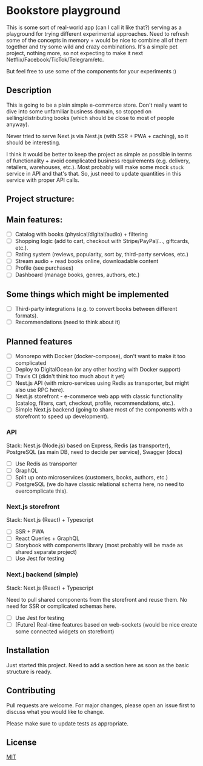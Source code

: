 # Bookstore playground

This is some sort of real-world app (can I call it like that?) serving as a playground for trying different experimental approaches. Need to refresh some of the concepts in memory + would be nice to combine all of them together and try some wild and crazy combinations. It's a simple pet project, nothing more, so not expecting to make it next Netflix/Facebook/TicTok/Telegram/etc.

But feel free to use some of the components for your experiments :)

## Description

This is going to be a plain simple e-commerce store. Don't really want to dive into some unfamiliar business domain, so stopped on selling/distributing books (which should be close to most of people anyway).

Never tried to serve Next.js via Nest.js (with SSR + PWA + caching), so it should be interesting.

I think it would be better to keep the project as simple as possible in terms of functionality + avoid complicated business requirements (e.g. delivery, retailers, warehouses, etc.). Most probably will make some mock `stock` service in API and that's that. So, just need to update quantities in this service with proper API calls.

## Project structure:

## Main features:
- [ ] Catalog with books (physical/digital/audio) + filtering
- [ ] Shopping logic (add to cart, checkout with Stripe/PayPal/..., giftcards, etc.).
- [ ] Rating system (reviews, popularity, sort by, third-party services, etc.)
- [ ] Stream audio + read books online, downloadable content
- [ ] Profile (see purchases)
- [ ] Dashboard (manage books, genres, authors, etc.)

## Some things which might be implemented
- [ ] Third-party integrations (e.g. to convert books between different formats).
- [ ] Recommendations (need to think about it)

## Planned features
- [ ] Monorepo with Docker (docker-compose), don't want to make it too complicated
- [ ] Deploy to DigitalOcean (or any other hosting with Docker support)
- [ ] Travis CI (didn't think too much about it yet)
- [ ] Nest.js API (with micro-services using Redis as transporter, but might also use RPC here).
- [ ] Next.js storefront - e-commerce web app with classic functionality (catalog, filters, cart, checkout, profile, recommendations, etc.).
- [ ] Simple Next.js backend (going to share most of the components with a storefront to speed up development).

### API
Stack: Nest.js (Node.js) based on Express, Redis (as transporter), PostgreSQL (as main DB, need to decide per service), Swagger (docs)
- [ ] Use Redis as transporter
- [ ] GraphQL
- [ ] Split up onto microservices (customers, books, authors, etc.)
- [ ] PostgreSQL (we do have classic relational schema here, no need to overcomplicate this).

### Next.js storefront
Stack: Next.js (React) + Typescript
- [ ] SSR + PWA
- [ ] React Queries + GraphQL
- [ ] Storybook with components library (most probably will be made as shared separate project)
- [ ] Use Jest for testing

### Next.j backend (simple)
Stack: Next.js (React) + Typescript

Need to pull shared components from the storefront and reuse them. No need for SSR or complicated schemas here.
- [ ] Use Jest for testing
- [ ] [Future] Real-time features based on web-sockets (would be nice create some connected widgets on storefront)

## Installation

Just started this project. Need to add a section here as soon as the basic structure is ready.

## Contributing
Pull requests are welcome. For major changes, please open an issue first to discuss what you would like to change.

Please make sure to update tests as appropriate.

## License
[MIT](https://choosealicense.com/licenses/mit/)
